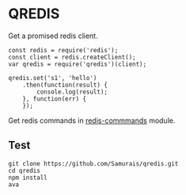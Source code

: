 # QREDIS

Get a promised redis client.

```
const redis = require('redis');
const client = redis.createClient();
var qredis = require('qredis')(client);

qredis.set('s1', 'hello')
    .then(function(result) {
        console.log(result);
    }, function(err) {
    });
```

Get redis commands in [redis-commmands](https://github.com/NodeRedis/redis-commands/blob/master/commands.json) module.

## Test
```
git clone https://github.com/Samurais/qredis.git
cd qredis
npm install
ava
```
